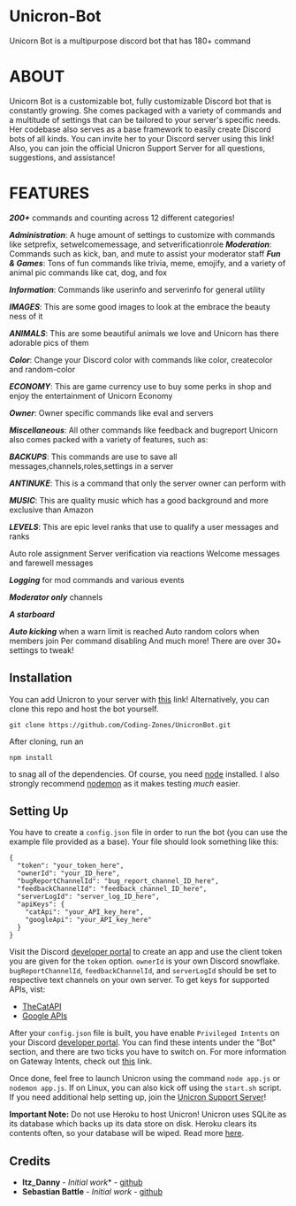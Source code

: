 # Unicron-Bot

Unicorn Bot is a multipurpose discord bot that has 180+ command
 
# ABOUT                              
Unicorn Bot is a customizable bot, fully customizable Discord bot that is constantly growing. She comes packaged with a variety of commands and a multitude of settings that can be tailored to your server's specific needs. Her codebase also serves as a base framework to easily create Discord bots of all kinds. You can invite her to your Discord server using this link! Also, you can join the official Unicron Support Server for all questions, suggestions, and assistance!

# FEATURES 
***200+*** commands and counting across 12 different categories!

***Administration***: A huge amount of settings to customize with commands like setprefix, setwelcomemessage, and setverificationrole
***Moderation***: Commands such as kick, ban, and mute to assist your moderator staff
***Fun & Games***: Tons of fun commands like trivia, meme, emojify, and a variety of animal pic commands like cat, dog, and fox

***Information***: Commands like userinfo and serverinfo for general utility

***IMAGES***: This are some good images to look at the embrace the beauty ness of it

***ANIMALS***: This are some beautiful animals we love and Unicorn has there adorable pics of them

***Color***: Change your Discord color with commands like color, createcolor and random-color

***ECONOMY***: This are game currency use to buy some perks in shop and enjoy the entertainment of Unicorn Economy 

***Owner***: Owner specific commands like eval and servers

***Miscellaneous***: All other commands like feedback and bugreport
Unicorn  also comes packed with a variety of features, such as:

***BACKUPS***: This commands are use to save all messages,channels,roles,settings in a server

***ANTINUKE***: This is a command that only the server owner can perform with

***MUSIC***: This are quality music which has a good background and more exclusive than Amazon
 
***LEVELS***: This are epic level ranks that use to qualify a user messages and ranks

Auto role assignment
Server verification via reactions
Welcome messages and farewell messages

***Logging*** for mod commands and various events

***Moderator only*** channels

***A starboard***

***Auto kicking*** when a warn limit is reached
Auto random colors when members join
Per command disabling
And much more! There are over 30+ settings to tweak!

## Installation

You can add Unicron to your server with [this](https://discordapp.com/oauth2/authorize?client_id=829467455243681836&scope=bot&permissions=403008599) link! Alternatively, you can clone this repo and host the bot yourself.
```
git clone https://github.com/Coding-Zones/UnicronBot.git
```
After cloning, run an
```
npm install
```
to snag all of the dependencies. Of course, you need [node](https://nodejs.org/en/) installed. I also strongly recommend [nodemon](https://www.npmjs.com/package/nodemon) as it makes testing *much* easier.

## Setting Up

You have to create a `config.json` file in order to run the bot (you can use the example file provided as a base). Your file should look something like this:
```
{
  "token": "your_token_here",
  "ownerId": "your_ID_here",
  "bugReportChannelId": "bug_report_channel_ID_here",
  "feedbackChannelId": "feedback_channel_ID_here",
  "serverLogId": "server_log_ID_here",
  "apiKeys": {
    "catApi": "your_API_key_here",
    "googleApi": "your_API_key_here"
  }
}
```
Visit the Discord [developer portal](https://discordapp.com/developers/applications/) to create an app and use the client token you are given for the `token` option. `ownerId` is your own Discord snowflake. `bugReportChannelId`, `feedbackChannelId`, and `serverLogId` should be set to respective text channels on your own server. To get keys for supported APIs, vist:

  * [TheCatAPI](https://thecatapi.com/)
  * [Google APIs](https://console.developers.google.com/apis/)

After your `config.json` file is built, you have enable `Privileged Intents` on your Discord [developer portal](https://discordapp.com/developers/applications/). You can find these intents under the "Bot" section, and there are two ticks you have to switch on. For more information on Gateway Intents, check out [this](https://discordjs.guide/popular-topics/intents.html#the-intents-bit-field-wrapper) link.

Once done, feel free to launch Unicron using the command `node app.js` or `nodemon app.js`. If on Linux, you can also kick off using the `start.sh` script. If you need additional help setting up, join the [Unicron Support Server](https://discord.com/invite/3rPangn4uT)!

**Important Note:** Do not use Heroku to host Unicron! Unicron uses SQLite as its database which backs up its data store on disk. Heroku clears its contents often, so your database will be wiped. Read more [here](https://devcenter.heroku.com/articles/sqlite3).

## Credits

* **Itz_Danny** - *Initial work** - [github](https://github.con/Itz-Daniel)
* **Sebastian Battle** - *Initial work* - [github](https://github.com/sabattle)
